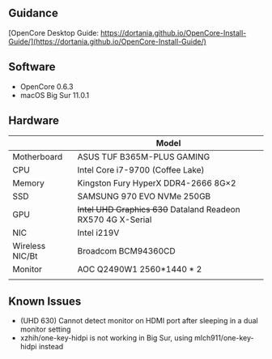 ## Guidance
[OpenCore Desktop Guide: https://dortania.github.io/OpenCore-Install-Guide/](https://dortania.github.io/OpenCore-Install-Guide/)

## Software
- OpenCore 0.6.3
- macOS Big Sur 11.0.1 
## Hardware
|    |  Model  |
|---|---|
|  Motherboard  |  ASUS TUF B365M-PLUS GAMING  |
|  CPU  |  Intel Core i7-9700 (Coffee Lake)  |
|  Memory  |  Kingston Fury HyperX DDR4-2666 8G×2  |
|  SSD  |  SAMSUNG 970 EVO NVMe 250GB  |
|  GPU  |  ~~Intel UHD Graphics 630~~ Dataland Readeon RX570 4G X-Serial  |
|  NIC  |  Intel i219V  |
|  Wireless NIC/Bt  |  Broadcom BCM94360CD  |
|  Monitor  |  AOC Q2490W1 2560*1440 * 2  |
|||
## Known Issues
- (UHD 630) Cannot detect monitor on HDMI port after sleeping in a dual monitor setting
- xzhih/one-key-hidpi is not working in Big Sur, using mlch911/one-key-hidpi instead
